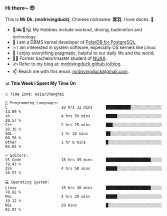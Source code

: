 ### Hi there~ 😎

This is **Mr Dk. (mrdrivingduck)**, Chinese nickname: **棠羽**. I love ducks. 🦆

- 💪/🚘/🏸/💻 My Hobbies include workout, driving, badminton and technology.
- 🍊 I am a DBMS kernel developer of [PolarDB for PostgreSQL](https://github.com/ApsaraDB/PolarDB-for-PostgreSQL).
- 🔥 I am interested in system software, especially OS kernels like *Linux*.
- 🔧 I enjoy everything pragmatic, helpful to our daily life and the world.
- 👨‍🎓 Former bachelor/master student of [NUAA](https://en.wikipedia.org/wiki/Nanjing_University_of_Aeronautics_and_Astronautics).
- ✍ Refer to my blog at: [mrdrivingduck.github.io/blog](https://mrdrivingduck.github.io/blog/).
- 📫 Reach me with this email: [mrdrivingduck@gmail.com](mailto:mrdrivingduck@gmail.com).

<!--START_SECTION:waka-->
📊 **This Week I Spent My Time On** 

```text
🕑︎ Time Zone: Asia/Shanghai

💬 Programming Languages: 
C                        10 hrs 32 mins      ███████████░░░░░░░░░░░░░░   44.89 % 
sh                       4 hrs 50 mins       █████░░░░░░░░░░░░░░░░░░░░   20.57 % 
C++                      2 hrs 25 mins       ███░░░░░░░░░░░░░░░░░░░░░░   10.36 % 
SQL                      1 hr 32 mins        ██░░░░░░░░░░░░░░░░░░░░░░░   06.56 % 
Other                    1 hr 8 mins         █░░░░░░░░░░░░░░░░░░░░░░░░   04.83 % 

🔥 Editors: 
VS Code                  18 hrs 39 mins      ████████████████████░░░░░   79.43 % 
Zsh                      4 hrs 50 mins       █████░░░░░░░░░░░░░░░░░░░░   20.57 % 

💻 Operating System: 
Linux                    18 hrs 30 mins      ████████████████████░░░░░   78.82 % 
Mac                      4 hrs 29 mins       █████░░░░░░░░░░░░░░░░░░░░   19.12 % 
WSL                      29 mins             █░░░░░░░░░░░░░░░░░░░░░░░░   02.07 % 
```


<!--END_SECTION:waka-->

<!-- ![Mr Dk.'s GitHub Stats](https://github-readme-stats.vercel.app/api?username=mrdrivingduck&count_private&show_icons=true&theme=buefy) -->

<!-- ![Most Used Languages](https://github-readme-stats.vercel.app/api/top-langs/?username=mrdrivingduck&exclude_repo=mips32-CPU,snort-tcp-socket&theme=buefy&layout=compact&langs_count=10) -->


<!--
**mrdrivingduck/mrdrivingduck** is a ✨ _special_ ✨ repository because its `README.md` (this file) appears on your GitHub profile.

Here are some ideas to get you started:

- 🔭 I’m currently working on ...
- 🌱 I’m currently learning ...
- 👯 I’m looking to collaborate on ...
- 🤔 I’m looking for help with ...
- 💬 Ask me about ...
- 📫 How to reach me: ...
- 😄 Pronouns: ...
- ⚡ Fun fact: ...
-->
